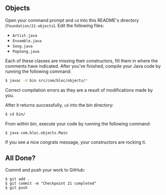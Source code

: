 ## Objects

Open your command prompt and `cd` into this README's directory (`foundation/21-objects`). Edit the following files:

* `Artist.java`
* `Ensemble.java`
* `Song.java`
* `PopSong.java`

Each of these classes are missing their constructors, fill them in where the comments have indicated. After you've finished, compile your Java code by running the following command:

```bash
$ javac -d bin src/com/bloc/objects/*
```

Correct compilation errors as they are a result of modifications made by you.

After it returns successfully, `cd` into the bin directory:

```bash
$ cd bin/
```

From within bin, execute your code by running the following command:

```bash
$ java com.bloc.objects.Main
```

If you see a nice congrats message, your constructors are rocking it.

## All Done?

Commit and push your work to GitHub:

```bash(/Users/your_user_name/where/you/keep/your/work/android-source)
$ git add .
$ git commit -m "Checkpoint 21 completed"
$ git push
```